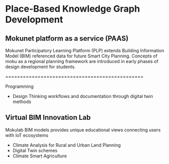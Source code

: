 # Place-Based Knowledge Graph Development

## Mokunet platform as a service (PAAS)

Mokunet Participatory Learning Platform (PLP) extends Building Information Model (BIM) referenced data for future Smart City Planning. Concepts of moku as a regional planning framework are introduced in early phases of design development for students.

===============================================

Programming

- Design Thinking workflows and documentation through digital twin methods

## Virtual BIM Innovation Lab

Mokulab BIM models provides unique educational views connecting users with IoT ecosystems

- Climate Analysis for Rural and Urban Land Planning
- Digital Twin schemes
- Climate Smart Agriculture
